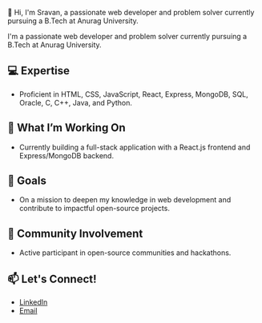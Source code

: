 👋 Hi, I'm Sravan, a passionate web developer and problem solver currently pursuing a B.Tech at Anurag University.



I'm a passionate web developer and problem solver currently pursuing a B.Tech at Anurag University.

## 💻 Expertise

- Proficient in HTML, CSS, JavaScript, React, Express, MongoDB, SQL, Oracle, C, C++, Java, and Python.


## 🔧 What I’m Working On

- Currently building a full-stack application with a React.js frontend and Express/MongoDB backend.

## 🌱 Goals

- On a mission to deepen my knowledge in web development and contribute to impactful open-source projects.

## 🤝 Community Involvement

- Active participant in open-source communities and hackathons.



## 📫 Let's Connect!

- [LinkedIn](https://www.linkedin.com/feed/?trk=guest_homepage-basic_google-one-tap-submit)
- [Email](mailto:sravanpallerla1234@example.com)
